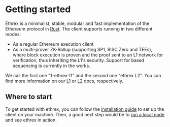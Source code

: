 # Getting started

Ethrex is a minimalist, stable, modular and fast implementation of the Ethereum protocol in [Rust](https://www.rust-lang.org/).
The client supports running in two different modes:

- As a regular Ethereum execution client
- As a multi-prover ZK-Rollup (supporting SP1, RISC Zero and TEEs), where block execution is proven and the proof sent to an L1 network for verification, thus inheriting the L1's security. Support for based sequencing is currently in the works.

We call the first one "1-ethrex-l1" and the second one "ethrex L2".
You can find more information on our [L1](../l1) or [L2](../l2) docs, respectively.

## Where to start

To get started with ethrex, you can follow the [installation guide](./installing.md) to set up the client on your machine.
Then, a good next step would be to [run a local node](./running.md) and see ethrex in action.
